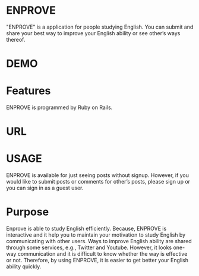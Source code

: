 # ENPROVE
 
 "ENPROVE" is a application for people studying English.
You can submit and share your best way to improve your English ability or see other’s ways thereof.
 
# DEMO
 

# Features
 
ENPROVE is programmed by Ruby on Rails.
 
# URL
 
# USAGE
ENPROVE is available for just seeing posts without signup.  However, if you would like to submit posts or comments for other’s posts, please sign up or you can sign in as a guest user.  

# Purpose
Enprove is able to study English efficiently. Because, ENPROVE is interactive and it help you to maintain your motivation to study English by communicating with other users.
Ways to improve English ability are shared through some services, e.g., Twitter and Youtube.  However, it looks one-way communication and it is difficult to know whether the way is effective or not. 
Therefore, by using ENPROVE, it is easier to get better your English ability quickly.

